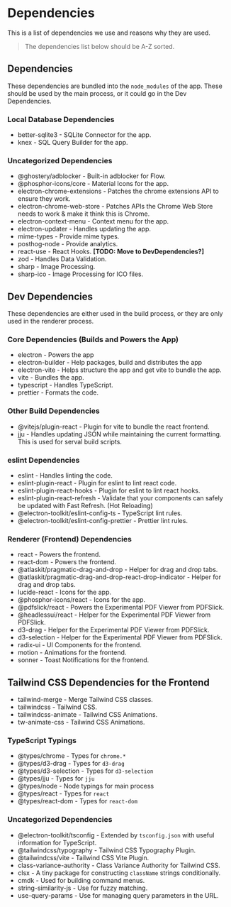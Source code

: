 # Dependencies

This is a list of dependencies we use and reasons why they are used.

> The dependencies list below should be A-Z sorted.

## Dependencies

These dependencies are bundled into the `node_modules` of the app. These should be used by the main process, or it could go in the Dev Dependencies.

### Local Database Dependencies

- better-sqlite3 - SQLite Connector for the app.
- knex - SQL Query Builder for the app.

### Uncategorized Dependencies

- @ghostery/adblocker - Built-in adblocker for Flow.
- @phosphor-icons/core - Material Icons for the app.
- electron-chrome-extensions - Patches the chrome extensions API to ensure they work.
- electron-chrome-web-store - Patches APIs the Chrome Web Store needs to work & make it think this is Chrome.
- electron-context-menu - Context menu for the app.
- electron-updater - Handles updating the app.
- mime-types - Provide mime types.
- posthog-node - Provide analytics.
- react-use - React Hooks. **[TODO: Move to DevDependencies?]**
- zod - Handles Data Validation.
- sharp - Image Processing.
- sharp-ico - Image Processing for ICO files.

## Dev Dependencies

These dependencies are either used in the build process, or they are only used in the renderer process.

### Core Dependencies (Builds and Powers the App)

- electron - Powers the app
- electron-builder - Help packages, build and distributes the app
- electron-vite - Helps structure the app and get vite to bundle the app.
- vite - Bundles the app.
- typescript - Handles TypeScript.
- prettier - Formats the code.

### Other Build Dependencies

- @vitejs/plugin-react - Plugin for vite to bundle the react frontend.
- jju - Handles updating JSON while maintaining the current formatting. This is used for serval build scripts.

### eslint Dependencies

- eslint - Handles linting the code.
- eslint-plugin-react - Plugin for eslint to lint react code.
- eslint-plugin-react-hooks - Plugin for eslint to lint react hooks.
- eslint-plugin-react-refresh - Validate that your components can safely be updated with Fast Refresh. (Hot Reloading)
- @electron-toolkit/eslint-config-ts - TypeScript lint rules.
- @electron-toolkit/eslint-config-prettier - Prettier lint rules.

### Renderer (Frontend) Dependencies

- react - Powers the frontend.
- react-dom - Powers the frontend.
- @atlaskit/pragmatic-drag-and-drop - Helper for drag and drop tabs.
- @atlaskit/pragmatic-drag-and-drop-react-drop-indicator - Helper for drag and drop tabs.
- lucide-react - Icons for the app.
- @phosphor-icons/react - Icons for the app.
- @pdfslick/react - Powers the Experimental PDF Viewer from PDFSlick.
- @headlessui/react - Helper for the Experimental PDF Viewer from PDFSlick.
- d3-drag - Helper for the Experimental PDF Viewer from PDFSlick.
- d3-selection - Helper for the Experimental PDF Viewer from PDFSlick.
- radix-ui - UI Components for the frontend.
- motion - Animations for the frontend.
- sonner - Toast Notifications for the frontend.

## Tailwind CSS Dependencies for the Frontend

- tailwind-merge - Merge Tailwind CSS classes.
- tailwindcss - Tailwind CSS.
- tailwindcss-animate - Tailwind CSS Animations.
- tw-animate-css - Tailwind CSS Animations.

### TypeScript Typings

- @types/chrome - Types for `chrome.*`
- @types/d3-drag - Types for `d3-drag`
- @types/d3-selection - Types for `d3-selection`
- @types/jju - Types for `jju`
- @types/node - Node typings for main process
- @types/react - Types for `react`
- @types/react-dom - Types for `react-dom`

### Uncategorized Dependencies

- @electron-toolkit/tsconfig - Extended by `tsconfig.json` with useful information for TypeScript.
- @tailwindcss/typography - Tailwind CSS Typography Plugin.
- @tailwindcss/vite - Tailwind CSS Vite Plugin.
- class-variance-authority - Class Variance Authority for Tailwind CSS.
- clsx - A tiny package for constructing `className` strings conditionally.
- cmdk - Used for building command menus.
- string-similarity-js - Use for fuzzy matching.
- use-query-params - Use for managing query parameters in the URL.
